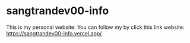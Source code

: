# sangtrandev00-info
This is my personal website:
You can follow my by click this link website: https://sangtrandev00-info.vercel.app/
